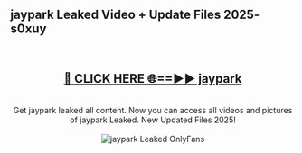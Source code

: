 <h2>jaypark Leaked Video + Update Files 2025- s0xuy</h2>
<br>
<div align="center">
<h2><a href="https://libra.edu.pl?jaypark" rel="nofollow">🔴 CLICK HERE 🌐==►► jaypark</a></h2>
<br>
Get jaypark leaked all content. Now you can access all videos and pictures of jaypark Leaked. New Updated Files 2025!
<br>
<br>
<a href="https://libra.edu.pl?jaypark" rel="nofollow" data-target="animated-image.originalLink"><img src="https://i.ibb.co.com/WyWwxjT/player-gif2.gif" alt="jaypark Leaked OnlyFans" style="max-width: 100%; display: inline-block;" data-target="animated-image.originalImage"></a>
</div>
<br>